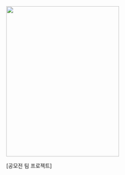 <image src="https://user-images.githubusercontent.com/86222332/211757954-367fa2fc-664a-431c-a778-6fc458f41f26.png" width="300" height="400"/>

[공모전 팀 프로젝트]
